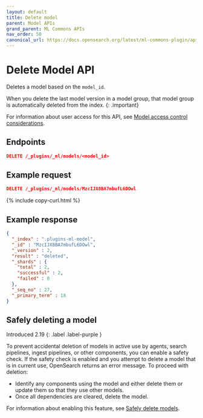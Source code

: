 ```yaml
---
layout: default
title: Delete model
parent: Model APIs
grand_parent: ML Commons APIs
nav_order: 50
canonical_url: https://docs.opensearch.org/latest/ml-commons-plugin/api/model-apis/delete-model/
---
```


# Delete Model API

Deletes a model based on the `model_id`.

When you delete the last model version in a model group, that model group is automatically deleted from the index.
{: .important}

For information about user access for this API, see [Model access control considerations]({{site.url}}{{site.baseurl}}/ml-commons-plugin/api/model-apis/index/#model-access-control-considerations).

## Endpoints

```json
DELETE /_plugins/_ml/models/<model_id>
```

## Example request

```json
DELETE /_plugins/_ml/models/MzcIJX8BA7mbufL6DOwl
```
{% include copy-curl.html %}

## Example response

```json
{
  "_index" : ".plugins-ml-model",
  "_id" : "MzcIJX8BA7mbufL6DOwl",
  "_version" : 2,
  "result" : "deleted",
  "_shards" : {
    "total" : 2,
    "successful" : 2,
    "failed" : 0
  },
  "_seq_no" : 27,
  "_primary_term" : 18
}
```

## Safely deleting a model
Introduced 2.19
{: .label .label-purple }

To prevent accidental deletion of models in active use by agents, search pipelines, ingest pipelines, or other components, you can enable a safety check. If the safety check is enabled and you attempt to delete a model that is in current use, OpenSearch returns an error message. To proceed with deletion:

- Identify any components using the model and either delete them or update them so that they use other models.
- Once all dependencies are cleared, delete the model.

For information about enabling this feature, see [Safely delete models]({{site.url}}{{site.baseurl}}/ml-commons-plugin/cluster-settings/#safely-delete-models).